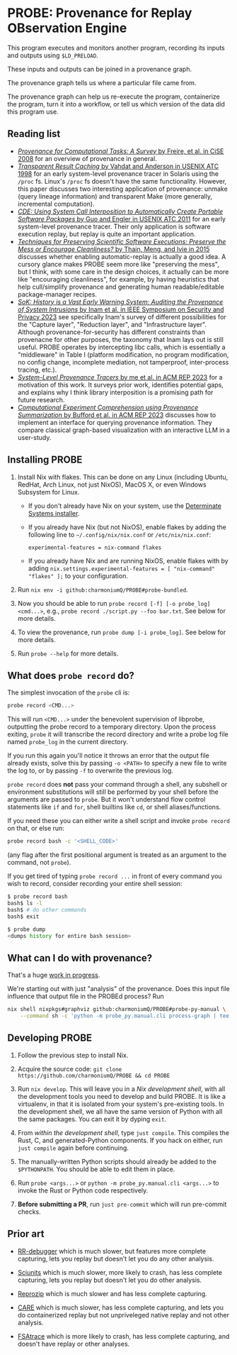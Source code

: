 # PROBE: Provenance for Replay OBservation Engine

This program executes and monitors another program, recording its inputs and outputs using `$LD_PRELOAD`.

These inputs and outputs can be joined in a provenance graph.

The provenance graph tells us where a particular file came from.

The provenance graph can help us re-execute the program, containerize the program, turn it into a workflow, or tell us which version of the data did this program use.

## Reading list

- [_Provenance for Computational Tasks: A Survey_ by Freire, et al. in  CiSE 2008](https://sci.utah.edu/~csilva/papers/cise2008a.pdf) for an overview of provenance in general.
- [_Transparent Result Caching_ by Vahdat and Anderson in USENIX ATC 1998](https://www.usenix.org/legacy/publications/library/proceedings/usenix98/full_papers/vahdat/vahdat.pdf) for an early system-level provenance tracer in Solaris using the `/proc` fs. Linux's `/proc` fs doesn't have the same functionality. However, this paper discusses two interesting application of provenance: unmake  (query lineage information) and transparent Make (more generally, incremental computation).
- [_CDE: Using System Call Interposition to Automatically Create Portable Software Packages_ by Guo and Engler in USENIX ATC 2011](https://www.usenix.org/legacy/events/atc11/tech/final_files/GuoEngler.pdf) for an early system-level provenance tracer. Their only application is software execution replay, but replay is quite an important application.
- [_Techniques for Preserving Scientific Software Executions: Preserve the Mess or Encourage Cleanliness?_ by Thain, Meng, and Ivie in 2015 ](https://curate.nd.edu/articles/journal_contribution/Techniques_for_Preserving_Scientific_Software_Executions_Preserve_the_Mess_or_Encourage_Cleanliness_/24824439?file=43664937) discusses whether enabling automatic-replay is actually a good idea. A cursory glance makes PROBE seem more like "preserving the mess", but I think, with some care in the design choices, it actually can be more like "encouraging cleanliness", for example, by having heuristics that help cull/simplify provenance and generating human readable/editable package-manager recipes.
- [_SoK: History is a Vast Early Warning System: Auditing the Provenance of System Intrusions_ by Inam et al. in IEEE Symposium on Security and Privacy 2023](https://adambates.org/documents/Inam_Oakland23.pdf) see specifically Inam's survey of different possibilities for the "Capture layer", "Reduction layer", and "Infrastructure layer". Although provenance-for-security has different constraints than provenacne for other purposes, the taxonomy that Inam lays out is still useful. PROBE operates by intercepting libc calls, which is essentially a "middleware" in Table I (platform modification, no program modification, no config change, incomplete mediation, not tamperproof, inter-process tracing, etc.).
- [_System-Level Provenance Tracers_ by me et al. in ACM REP 2023](./docs/acm-rep-pres.pdf) for a motivation of this work. It surveys prior work, identifies potential gaps, and explains why I think library interposition is a promising path for future research.
- [_Computational Experiment Comprehension using Provenance Summarization_ by Bufford et al. in ACM REP 2023](https://dl.acm.org/doi/pdf/10.1145/3641525.3663617) discusses how to implement an interface for querying provenance information. They compare classical graph-based visualization with an interactive LLM in a user-study.

## Installing PROBE

1. Install Nix with flakes. This can be done on any Linux (including Ubuntu, RedHat, Arch Linux, not just NixOS), MacOS X, or even Windows Subsystem for Linux.

   - If you don't already have Nix on your system, use the [Determinate Systems installer](https://install.determinate.systems/).

   - If you already have Nix (but not NixOS), enable flakes by adding the following line to `~/.config/nix/nix.conf` or `/etc/nix/nix.conf`:

     ```
     experimental-features = nix-command flakes
     ```

   - If you already have Nix and are running NixOS, enable flakes with by adding `nix.settings.experimental-features = [ "nix-command" "flakes" ];` to your configuration.

2. Run `nix env -i github:charmoniumQ/PROBE#probe-bundled`.

3. Now you should be able to run `probe record [-f] [-o probe_log] <cmd...>`, e.g., `probe record ./script.py --foo bar.txt`. See below for more details.

4. To view the provenance, run `probe dump [-i probe_log]`. See below for more details.

5. Run `probe --help` for more details.

## What does `probe record` do?

The simplest invocation of the `probe` cli is:

```bash
probe record <CMD...>
```

This will run `<CMD...>` under the benevolent supervision of libprobe, outputting the probe record to a temporary directory. Upon the process exiting, `probe` it will transcribe the record directory and write a probe log file named `probe_log` in the current directory.

If you run this again you'll notice it throws an error that the output file already exists, solve this by passing `-o <PATH>` to specify a new file to write the log to, or by passing `-f` to overwrite the previous log.

<!--
This is stuff that normal users don't need to know about. Developers may find it useful:

The transcription process can take some time (but usually no more than a few seconds unless disk IO is exceptionally slow) after the program exits, if you don't want to automatically transcribe the record, you can pass the `-n` flag, this will change the default output path from `probe_log` to `probe_record`, and will output a probe record directory that can be transcribed to a probe log later with the `PROBE transcribe` command, however the probe record format is not stable, users are strongly encouraged to have `PROBE record` automatically transcribe the record directory immediately after the process exits. If you do separate the transcription step from recording, then transcription **must** be done on the same machine with the exact same version of the cli (and other constraints, see the [section on serialization formats](https://github.com/charmoniumQ/PROBE/blob/main/probe_src/probe_frontend/README.md#serialization-formats) for more details).
-->


`probe record` does **not** pass your command through a shell, any subshell or environment substitutions will still be performed by your shell before the arguments are passed to `probe`. But it won't understand flow control statements like `if` and `for`, shell builtins like `cd`, or shell aliases/functions.

If you need these you can either write a shell script and invoke `probe record` on that, or else run:

```bash
probe record bash -c '<SHELL_CODE>'
```

(any flag after the first positional argument is treated as an argument to the command, not `probe`).

If you get tired of typing `probe record ...` in front of every command you wish to record, consider recording your entire shell session:

``` bash
$ probe record bash
bash$ ls -l
bash$ # do other commands
bash$ exit

$ probe dump
<dumps history for entire bash session> 
```

## What can I do with provenance?

That's a huge [work in progress](https://github.com/charmoniumQ/PROBE/pulls).

We're starting out with just "analysis" of the provenance. Does this input file influence that output file in the PROBEd process? Run


``` bash
nix shell nixpkgs#graphviz github:charmoniumQ/PROBE#probe-py-manual \
    --command sh -c 'python -m probe_py.manual.cli process-graph | tee /dev/stderr | dot -Tpng -ooutput.png /dev/stdin'
```

## Developing PROBE

1. Follow the previous step to install Nix.

2. Acquire the source code: `git clone https://github.com/charmoniumQ/PROBE && cd PROBE`

3. Run `nix develop`. This will leave you in a _Nix development shell_, with all the development tools you need to develop and build PROBE. It is like a virtualenv, in that it is isolated from your system's pre-existing tools. In the development shell, we all have the same version of Python with all the same packages. You can exit it by dyping `exit`.

4. From _within the development shell_, type `just compile`. This compiles the Rust, C, and generated-Python components. If you hack on either, run `just compile` again before continuing.

5. The manually-written Python scripts should already be added to the `$PYTHONPATH`. You should be able to edit them in place.

6. Run `probe <args...>` or `python -m probe_py.manual.cli <args...>` to invoke the Rust or Python code respectively.

7. **Before submitting a PR**, run `just pre-commit` which will run pre-commit checks.

## Prior art

- [RR-debugger](https://github.com/rr-debugger/rr) which is much slower, but features more complete capturing, lets you replay but doesn't let you do any other analysis.

- [Sciunits](https://github.com/depaul-dice/sciunit) which is much slower, more likely to crash, has less complete capturing, lets you replay but doesn't let you do other analysis.

- [Reprozip](https://www.reprozip.org/) which is much slower and has less complete capturing.

- [CARE](https://proot-me.github.io/care/) which is much slower, has less complete capturing, and lets you do containerized replay but not unpriveleged native replay and not other analysis.

- [FSAtrace](https://github.com/jacereda/fsatrace) which is more likely to crash, has less complete capturing, and doesn't have replay or other analyses.
